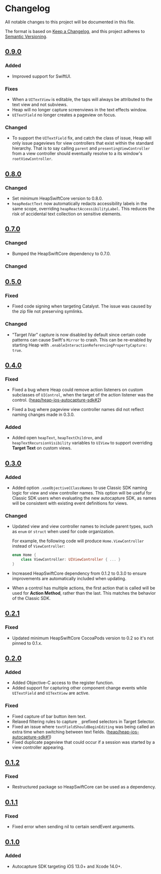 # Changelog

All notable changes to this project will be documented in this file.

The format is based on [Keep a Changelog](https://keepachangelog.com/en/1.0.0/),
and this project adheres to [Semantic Versioning](https://semver.org/spec/v2.0.0.html).

## [0.9.0]
  
### Added

- Improved support for SwiftUI.

### Fixes

- When a `UITextView` is editable, the taps will always be attributed to the text view and not
  subviews.
- Heap will no longer capture screenviews in the text effects window.
- `UITextField` no longer creates a pageview on focus.

### Changed

- To support the `UITextField` fix, and catch the class of issue, Heap will only issue pageviews
  for view controllers that exist within the standard hierarchy.  That is to say calling `parent`
  and `presentingViewController` from a view controller should eventually resolve to a its window's
  `rootViewController`.

## [0.8.0]

### Changed

- Set minimum HeapSwiftCore version to 0.8.0.
- `heapRedactText` now automatically redacts accessibility labels in the same scope, overriding
  `heapReactAccessibilityLabel`.  This reduces the risk of accidental text collection on sensitive
  elements.

## [0.7.0]

### Changed

- Bumped the HeapSwiftCore dependency to 0.7.0.

### Changed

## [0.5.0]

### Fixed

- Fixed code signing when targeting Catalyst. The issue was caused by the zip file not preserving
  symlinks.

### Changed

- "Target IVar" capture is now disabled by default since certain code patterns can cause Swift's
  `Mirror` to crash.  This can be re-enabled by starting Heap with
  `.enableInteractionReferencingPropertyCapture: true`.

## [0.4.0]

### Fixed

- Fixed a bug where Heap could remove action listeners on custom subclasses of `UIControl`, when
  the target of the action listener was the control.
  ([heap/heap-ios-autocapture-sdk#2](https://github.com/heap/heap-ios-autocapture-sdk/issues/2))

- Fixed a bug where pageview view controller names did not reflect naming changes made in 0.3.0.

### Added

- Added open `heapText`, `heapTextChildren`, and `heapTextRecursionVisibility`
   variables to `UIView` to support overriding **Target Text** on custom views.

## [0.3.0]

### Added

- Added option `.useObjectiveCClassNames` to use Classic SDK naming logic for view and view
  controller names.  This option will be useful for Classic SDK users when evaluating the new
  autocapture SDK, as names will be consistent with existing event definitions for views.

### Changed

- Updated view and view controller names to include parent types, such as `enum` or
  `struct` when used for code organization.
  
  For example, the following code will produce `Home.ViewController` instead of `ViewController`:
  
  ```swift
  enum Home {
      class ViewController: UIViewController { ... }
  }
  ```

- Increased HeapSwiftCore dependency from 0.1.2 to 0.3.0 to ensure
  improvements are automatically included when updating.
  
- When a control has multiple actions, the first action that is called will be used for
  **Action Method**, rather than the last.  This matches the behavior of the Classic SDK.

## [0.2.1]

### Fixed

- Updated minimum HeapSwiftCore CocoaPods version to 0.2 so it's not pinned to 0.1.x.

## [0.2.0]

### Added

- Added Objective-C access to the register function.
- Added support for capturing other component change events while `UITextField` and `UITextView` are active.

### Fixed

- Fixed capture of bar button item text.
- Relaxed filtering rules to capture `_` prefixed selectors in Target Selector.
- Fixed an issue where `textFieldShouldBeginEditing` was being called an extra time
  when switching between text fields.
  ([heap/heap-ios-autocapture-sdk#1](https://github.com/heap/heap-ios-autocapture-sdk/issues/1))
- Fixed duplicate pageview that could occur if a session was started by a
  view controller appearing.

## [0.1.2]

### Fixed

- Restructured package so HeapSwiftCore can be used as a dependency.

## [0.1.1]

### Fixed

- Fixed error when sending nil to certain sendEvent arguments.

## [0.1.0]

### Added

- Autocapture SDK targeting iOS 13.0+ and Xcode 14.0+.

[0.9.0]: https://github.com/heap/heap-ios-autocapture-sdk/releases/tag/0.9.0
[0.8.0]: https://github.com/heap/heap-ios-autocapture-sdk/releases/tag/0.8.0
[0.7.0]: https://github.com/heap/heap-ios-autocapture-sdk/releases/tag/0.7.0
[0.5.0]: https://github.com/heap/heap-ios-autocapture-sdk/releases/tag/0.5.0
[0.4.0]: https://github.com/heap/heap-ios-autocapture-sdk/releases/tag/0.4.0
[0.3.0]: https://github.com/heap/heap-ios-autocapture-sdk/releases/tag/0.3.0
[0.2.1]: https://github.com/heap/heap-ios-autocapture-sdk/releases/tag/0.2.1
[0.2.0]: https://github.com/heap/heap-ios-autocapture-sdk/releases/tag/0.2.0
[0.1.2]: https://github.com/heap/heap-ios-autocapture-sdk/releases/tag/0.1.2
[0.1.1]: https://github.com/heap/heap-ios-autocapture-sdk/releases/tag/0.1.1
[0.1.0]: https://github.com/heap/heap-ios-autocapture-sdk/releases/tag/0.1.0
